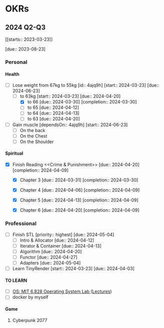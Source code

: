 # OKRs

## 2024 Q2-Q3 

[[starts:: 2023-03-23]]

[due:: 2023-08-23]

### Personal

#### Health
- [ ] Lose weight from 67kg to 55kg  [id:: 4ajq9h]  [start:: 2024-03-23]  [due:: 2024-06-23]
	- [ ] to 63kg  [start:: 2024-03-23]  [due:: 2024-04-20]
		- [x] to 66  [due:: 2024-03-30]  [completion:: 2024-03-30]
		- [ ] to 65  [due:: 2024-04-12]
		- [ ] to 64  [due:: 2024-04-13]
		- [ ] to 63  [due:: 2024-04-20]

- [ ] Gain muscle  [dependsOn:: 4ajq9h]  [start:: 2024-06-23]
	- [ ] On the back
	- [ ] On the Chest
	- [ ] On the Shoulder

#### Spiritual
- [x] Finish Reading <<Crime & Punishment>>  [due:: 2024-04-20]  [completion:: 2024-04-09]
	- [x] Chapter 3  [due:: 2024-03-31]  [completion:: 2024-03-30]
	- [x] Chapter 4  [due:: 2024-04-06]  [completion:: 2024-04-09]
	- [x] Chapter 5  [due:: 2024-04-13]  [completion:: 2024-04-09]
	- [x] Chapter 6  [due:: 2024-04-20]  [completion:: 2024-04-09]


### Professional
- [ ] Finish STL  [priority:: highest]  [due:: 2024-05-04]
	- [ ] Intro & Allocator  [due:: 2024-04-12]
	- [ ] Iterator & Container  [due:: 2024-04-13]
	- [ ] Algorithm  [due:: 2024-04-20]
	- [ ] Functor  [due:: 2024-04-27]
	- [ ] Adapters  [due:: 2024-05-04]
- [ ] Learn TinyRender  [start:: 2024-03-23]  [due:: 2024-04-03]

#### TO LEARN
* [ ] [OS: MIT 6.828 Operating System Lab ](https://github.com/SmallPond/MIT6.828_OS)   ([Lectures](https://pdos.csail.mit.edu/6.828/2018/schedule.html))
* [ ] docker by myself

#### Game
1. Cyberpunk 2077